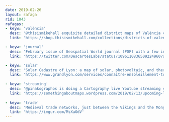 ```yaml
---
date: 2019-02-26
layout: rafaga
rid: 1043
rafagas:
- keyw: 'valència'
  desc: '@thisismikehall exquisite detailed district maps of València city'
  link: 'https://shop.thisismikehall.com/collections/districts-of-valencia'

- keyw: 'journal'
  desc: 'February issue of Geospatial World journal (PDF) with a few insights about the future of the industry'
  link: 'https://twitter.com/DescartesLabs/status/1096110836509224960?s=19'

- keyw: 'solar'
  desc: 'Solar Cadastre of Lyon: a map of solar, photovoltaic, and thermal exploitation from building roofs, also with a mobile version'
  link: 'https://www.grandlyon.com/services/connaitre-ensoleillement-toit.html'
  
- keyw: 'streaming'
  desc: '@pinakographos is doing a Cartography live Youtube streaming session each month first Wednesday'
  link: 'https://somethingaboutmaps.wordpress.com/2019/02/13/upcoming-live-events/'
  
- keyw: 'trade'
  desc: 'Medieval trade networks, just between the Vikings and the Mongolian dominion'
  link: 'https://imgur.com/MsXaOdV'
---
```

